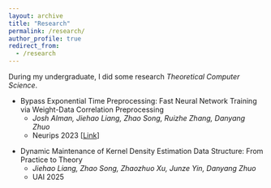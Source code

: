 ```yaml
---
layout: archive
title: "Research"
permalink: /research/
author_profile: true
redirect_from:
  - /research
---
```


During my undergraduate, I did some research *Theoretical Computer Science*.

* Bypass Exponential Time Preprocessing: Fast Neural Network Training via Weight-Data Correlation Preprocessing
  - *Josh Alman, Jiehao Liang, Zhao Song, Ruizhe Zhang, Danyang Zhuo*
  - Neurips 2023 [[Link](https://arxiv.org/pdf/2211.14227)]
 
<!--
* A Faster k-means++ Algorithm
  - *Jiehao Liang, Somdeb Sarkhel, Zhao Song, Chenbo Yin, Junze Yin, Danyang Zhuo*
  - Arxiv [[Link](https://arxiv.org/pdf/2211.15118)]
  -->
  
* Dynamic Maintenance of Kernel Density Estimation Data Structure: From Practice to Theory
  - *Jiehao Liang, Zhao Song, Zhaozhuo Xu, Junze Yin, Danyang Zhuo*
  - UAI 2025

<!-- [[Link](https://arxiv.org/pdf/2208.03915)] -->
